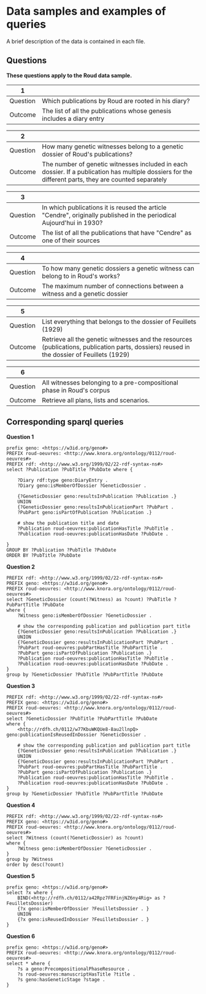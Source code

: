 
# Data samples and examples of queries

A brief description of the data is contained in each file.


## Questions

**These questions apply to the Roud data sample.**


| 1 |      |
|-----|-------|
| Question | Which publications by Roud are rooted in his diary? |
| Outcome | The list of all the publications whose genesis includes a diary entry |


| 2 |      |
| ------------- |-------------|
| Question | How many genetic witnesses belong to a genetic dossier of Roud's publications? |
| Outcome | The number of genetic witnesses included in each dossier. If a publication has multiple dossiers for the different parts, they are counted separately |



| 3 |      |
| ------------- |-------------|
| Question | In which publications it is reused the article "Cendre", originally published in the periodical Aujourd'hui in 1930? |
| Outcome | The list of all the publications that have "Cendre" as one of their sources |



| 4 |      |
| ------------- |-------------|
| Question | To how many genetic dossiers a genetic witness can belong to in Roud's works? |
| Outcome | The maximum number of connections between a witness and a genetic dossier |



| 5 |      |
| ------------- |-------------|
| Question | List everything that belongs to the dossier of Feuillets (1929) |
| Outcome | Retrieve all the genetic witnesses and the resources (publications, publication parts, dossiers) reused in the dossier of Feuillets (1929) |


| 6 |      |
| ------------- |-------------|
| Question | All witnesses belonging to a pre-compositional phase in Roud's corpus |
| Outcome | Retrieve all plans, lists and scenarios. |





## Corresponding sparql queries

**Question 1**

```sparql
prefix geno: <https://w3id.org/geno#>
PREFIX roud-oeuvres: <http://www.knora.org/ontology/0112/roud-oeuvres#>
PREFIX rdf: <http://www.w3.org/1999/02/22-rdf-syntax-ns#>
select ?Publication ?PubTitle ?PubDate where { 
	
    ?Diary rdf:type geno:DiaryEntry .
    ?Diary geno:isMemberOfDossier ?GeneticDossier .
    
    {?GeneticDossier geno:resultsInPublication ?Publication .}
    UNION
    {?GeneticDossier geno:resultsInPublicationPart ?PubPart .
    ?PubPart geno:isPartOfPublication ?Publication .}
    
    # show the publication title and date
    ?Publication roud-oeuvres:publicationHasTitle ?PubTitle .
    ?Publication roud-oeuvres:publicationHasDate ?PubDate .
    
}
GROUP BY ?Publication ?PubTitle ?PubDate
ORDER BY ?PubTitle ?PubDate
```

**Question 2**

```sparql
PREFIX rdf: <http://www.w3.org/1999/02/22-rdf-syntax-ns#>
PREFIX geno: <https://w3id.org/geno#>
PREFIX roud-oeuvres: <http://www.knora.org/ontology/0112/roud-oeuvres#>
select ?GeneticDossier (count(?Witness) as ?count) ?PubTitle ?PubPartTitle ?PubDate
where { 
    ?Witness geno:isMemberOfDossier ?GeneticDossier .
    
    # show the corresponding publication and publication part title
    {?GeneticDossier geno:resultsInPublication ?Publication .}
    UNION
    {?GeneticDossier geno:resultsInPublicationPart ?PubPart .
    ?PubPart roud-oeuvres:pubPartHasTitle ?PubPartTitle .
    ?PubPart geno:isPartOfPublication ?Publication .}    
    ?Publication roud-oeuvres:publicationHasTitle ?PubTitle .
    ?Publication roud-oeuvres:publicationHasDate ?PubDate .
}
group by ?GeneticDossier ?PubTitle ?PubPartTitle ?PubDate
```

**Question 3**

```sparql
PREFIX rdf: <http://www.w3.org/1999/02/22-rdf-syntax-ns#>
PREFIX geno: <https://w3id.org/geno#>
PREFIX roud-oeuvres: <http://www.knora.org/ontology/0112/roud-oeuvres#>
select ?GeneticDossier ?PubTitle ?PubPartTitle ?PubDate
where { 
    <http://rdfh.ch/0112/w77KbuWKQUe8-8au2llnpQ> geno:publicationIsReusedInDossier ?GeneticDossier .
    
    # show the corresponding publication and publication part title
    {?GeneticDossier geno:resultsInPublication ?Publication .}
    UNION
    {?GeneticDossier geno:resultsInPublicationPart ?PubPart .
    ?PubPart roud-oeuvres:pubPartHasTitle ?PubPartTitle .
    ?PubPart geno:isPartOfPublication ?Publication .}    
    ?Publication roud-oeuvres:publicationHasTitle ?PubTitle .
    ?Publication roud-oeuvres:publicationHasDate ?PubDate .
}
group by ?GeneticDossier ?PubTitle ?PubPartTitle ?PubDate
```

**Question 4**

```sparql
PREFIX rdf: <http://www.w3.org/1999/02/22-rdf-syntax-ns#>
PREFIX geno: <https://w3id.org/geno#>
PREFIX roud-oeuvres: <http://www.knora.org/ontology/0112/roud-oeuvres#>
select ?Witness (count(?GeneticDossier) as ?count)
where { 
	?Witness geno:isMemberOfDossier ?GeneticDossier .
}
group by ?Witness
order by desc(?count)
```

**Question 5**

```sparql
prefix geno: <https://w3id.org/geno#>
select ?x where { 
    BIND(<http://rdfh.ch/0112/a42Rpz7FRFinjNZ6ny4Rig> as ?FeuilletsDossier)
    {?x geno:isMemberOfDossier ?FeuilletsDossier . }
    UNION
    {?x geno:isReusedInDossier ?FeuilletsDossier . }   
}
```

**Question 6**

```sparql
prefix geno: <https://w3id.org/geno#>
PREFIX roud-oeuvres: <http://www.knora.org/ontology/0112/roud-oeuvres#>
select * where { 
	?s a geno:PrecompositionalPhaseResource .
	?s roud-oeuvres:manuscriptHasTitle ?title .
	?s geno:hasGeneticStage ?stage .
} 
```